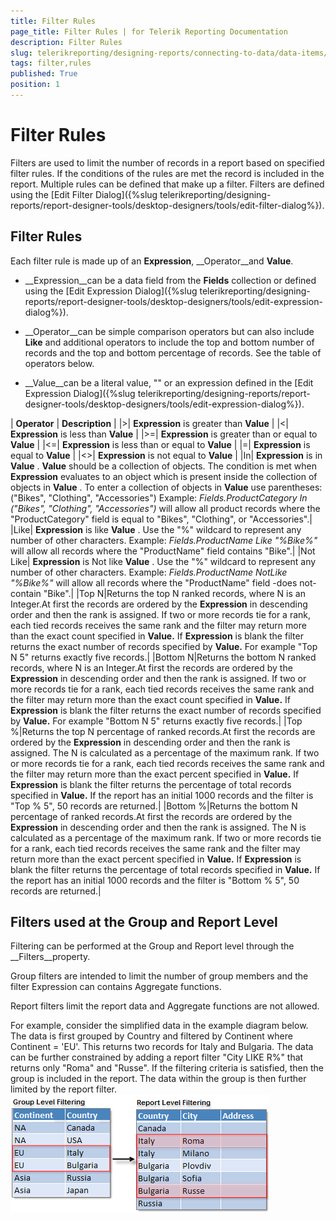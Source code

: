 ```yaml
---
title: Filter Rules
page_title: Filter Rules | for Telerik Reporting Documentation
description: Filter Rules
slug: telerikreporting/designing-reports/connecting-to-data/data-items/filtering-data/filter-rules
tags: filter,rules
published: True
position: 1
---
```


# Filter Rules



Filters are used to limit the number of records in a report based on specified filter rules. If the conditions of the rules are met the record is included in the report. Multiple rules can be defined that make up a filter. Filters are defined using the [Edit Filter Dialog]({%slug telerikreporting/designing-reports/report-designer-tools/desktop-designers/tools/edit-filter-dialog%}).
            

## Filter Rules

Each filter rule is made up of an __Expression__, __Operator__and __Value__.
                

* __Expression__can be a data field from the __Fields__ collection or defined
                            using the [Edit Expression Dialog]({%slug telerikreporting/designing-reports/report-designer-tools/desktop-designers/tools/edit-expression-dialog%}).
                        

* __Operator__can be simple comparison operators but can also include __Like__
                            and additional operators to include the top and bottom number of records and the top and bottom percentage of records. See the
                            table of operators below.
                        

* __Value__can be a literal value, "<blank>" or an expression defined in the
                            [Edit Expression Dialog]({%slug telerikreporting/designing-reports/report-designer-tools/desktop-designers/tools/edit-expression-dialog%}).
                        





| __Operator__ | __Description__ |
|>| __Expression__ is greater than __Value__ |
|<| __Expression__ is less than __Value__ |
|>=| __Expression__ is greater than or equal to __Value__ |
|<=| __Expression__ is less than or equal to __Value__ |
|=| __Expression__ is equal to __Value__ |
|<>| __Expression__ is not equal to __Value__ |
|In| __Expression__ is in __Value__ . __Value__ should be a collection of objects. The condition is met when __Expression__ evaluates to an object which is present inside the collection of objects in __Value__ .
                                To enter a collection of objects in __Value__ use parentheses: ("Bikes", "Clothing", "Accessories")
                                Example: *Fields.ProductCategory In ("Bikes", "Clothing", "Accessories")* will allow all
                                product records where the "ProductCategory" field is equal to "Bikes", "Clothing", or "Accessories".|
|Like| __Expression__ is like __Value__ . Use the "%" wildcard to represent
                                any number of other characters. Example: *Fields.ProductName Like "%Bike%"* will allow all
                                records where the "ProductName" field contains "Bike".|
|Not Like| __Expression__ is Not like __Value__ . Use the "%" wildcard to represent
                                any number of other characters. Example: *Fields.ProductName NotLike "%Bike%"* will allow all
                                records where the "ProductName" field -does not- contain "Bike".|
|Top N|Returns the top N ranked records, where N is an Integer.At first the records are ordered by the __Expression__ in descending order and then the rank is assigned.
                                If two or more records tie for a rank, each tied records receives the same rank and the filter may return more than
                                the exact count specified in __Value.__ If __Expression__ is blank the filter returns the exact number of records specified by __Value.__ For example "Top N 5" returns exactly five records.|
|Bottom N|Returns the bottom N ranked records, where N is an Integer.At first the records are ordered by the __Expression__ in descending order and then the rank is assigned.
                                If two or more records tie for a rank, each tied records receives the same rank and the filter may return more than
                                the exact count specified in __Value.__ If __Expression__ is blank the filter returns the exact number of records specified by __Value.__ For example "Bottom N 5" returns exactly five records.|
|Top %|Returns the top N percentage of ranked records.At first the records are ordered by the __Expression__ in descending order and then the rank is assigned.
                                The N is calculated as a percentage of the maximum rank.
                                If two or more records tie for a rank, each tied records receives the same rank and the filter may return more than
                                the exact percent specified in __Value.__ If __Expression__ is blank the filter returns the percentage of total records specified in __Value.__ If the report has an initial 1000 records and the filter is "Top % 5", 50 records
                                are returned.|
|Bottom %|Returns the bottom N percentage of ranked records.At first the records are ordered by the __Expression__ in descending order and then the rank is assigned.
                                The N is calculated as a percentage of the maximum rank.
                                If two or more records tie for a rank, each tied records receives the same rank and the filter may return more than
                                the exact percent specified in __Value.__ If __Expression__ is blank the filter returns the percentage of total records specified in __Value.__ If the report has an initial 1000 records and the filter is "Bottom % 5", 50
                                records are returned.|

## Filters used at the Group and Report Level

Filtering can be performed at the Group and Report level through the __Filters__property.
                

Group filters are intended to limit the number of group members and the filter Expression can contains Aggregate functions.

Report filters limit the report data and Aggregate functions are not allowed.

For example, consider the simplified data in the example diagram below. The data
                    is first grouped by Country and filtered by Continent where Continent = 'EU'. This returns two records for Italy and Bulgaria. The data can be further
                    constrained by adding a report filter "City LIKE R%" that returns only "Roma" and "Russe". If the filtering criteria is satisfied, then the group is
                    included in the report. The data within the group is then further limited by the report filter.
                ![](images/DesignGrouping013.png)


